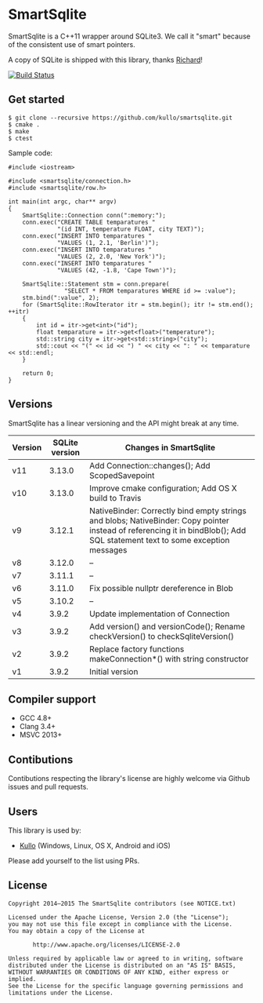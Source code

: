 SmartSqlite
=============

SmartSqlite is a C++11 wrapper around SQLite3.
We call it "smart" because of the consistent use of smart pointers.

A copy of SQLite is shipped with this library,
thanks [Richard](https://www.sqlite.org/crew.html)!

[![Build Status](https://travis-ci.org/kullo/smartsqlite.svg?branch=master)](https://travis-ci.org/kullo/smartsqlite)

Get started
-----------

```
$ git clone --recursive https://github.com/kullo/smartsqlite.git
$ cmake .
$ make
$ ctest
```

Sample code:

```
#include <iostream>

#include <smartsqlite/connection.h>
#include <smartsqlite/row.h>

int main(int argc, char** argv)
{
    SmartSqlite::Connection conn(":memory:");
    conn.exec("CREATE TABLE temparatures "
              "(id INT, temperature FLOAT, city TEXT)");
    conn.exec("INSERT INTO temparatures "
              "VALUES (1, 2.1, 'Berlin')");
    conn.exec("INSERT INTO temparatures "
              "VALUES (2, 2.0, 'New York')");
    conn.exec("INSERT INTO temparatures "
              "VALUES (42, -1.8, 'Cape Town')");

    SmartSqlite::Statement stm = conn.prepare(
                "SELECT * FROM temparatures WHERE id >= :value");
    stm.bind(":value", 2);
    for (SmartSqlite::RowIterator itr = stm.begin(); itr != stm.end(); ++itr)
    {
        int id = itr->get<int>("id");
        float temparature = itr->get<float>("temperature");
        std::string city = itr->get<std::string>("city");
        std::cout << "(" << id << ") " << city << ": " << temparature << std::endl;
    }

    return 0;
}
```

Versions
----------------

SmartSqlite has a linear versioning and the API might break at any time.

Version     | SQLite version | Changes in SmartSqlite
----------- | -------------- | ----------------------
v11         | 3.13.0         | Add Connection::changes(); Add ScopedSavepoint
v10         | 3.13.0         | Improve cmake configuration; Add OS X build to Travis
v9          | 3.12.1         | NativeBinder: Correctly bind empty strings and blobs; NativeBinder: Copy pointer instead of referencing it in bindBlob(); Add SQL statement text to some exception messages
v8          | 3.12.0         | –
v7          | 3.11.1         | –
v6          | 3.11.0         | Fix possible nullptr dereference in Blob
v5          | 3.10.2         | –
v4          | 3.9.2          | Update implementation of Connection
v3          | 3.9.2          | Add version() and versionCode(); Rename checkVersion() to checkSqliteVersion()
v2          | 3.9.2          | Replace factory functions makeConnection*() with string constructor
v1          | 3.9.2          | Initial version


Compiler support
----------------

* GCC 4.8+
* Clang 3.4+
* MSVC 2013+


Contibutions
----------------

Contibutions respecting the library's license
are highly welcome via Github issues and pull requests.


Users
----------------

This library is used by:

* [Kullo](https://www.kullo.net/) (Windows, Linux, OS X, Android and iOS)

Please add yourself to the list using PRs.


License
-------

```
Copyright 2014–2015 The SmartSqlite contributors (see NOTICE.txt)

Licensed under the Apache License, Version 2.0 (the "License");
you may not use this file except in compliance with the License.
You may obtain a copy of the License at

       http://www.apache.org/licenses/LICENSE-2.0

Unless required by applicable law or agreed to in writing, software
distributed under the License is distributed on an "AS IS" BASIS,
WITHOUT WARRANTIES OR CONDITIONS OF ANY KIND, either express or implied.
See the License for the specific language governing permissions and
limitations under the License.
```
